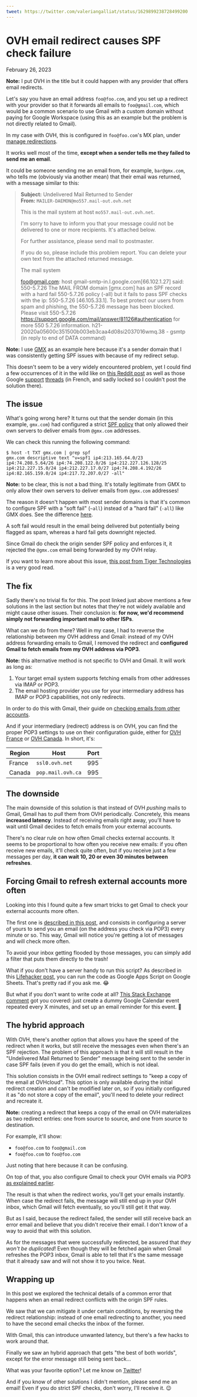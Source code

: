 ```yaml
---
tweet: https://twitter.com/valeriangalliat/status/1629899238728499200
---
```


# OVH email redirect causes SPF check failure
February 26, 2023

<div class="note">

**Note:** I put OVH in the title but it could happen with any provider
that offers email redirects.

</div>

Let's say you have an email address `foo@foo.com`, and you set up a
redirect with your provider so that it forwards all emails to
`foo@gmail.com`, which would be a common scenario to use Gmail with a
custom domain without paying for Google Workspace (using this as an
example but the problem is not directly related to Gmail).

In my case with OVH, this is configured in `foo@foo.com`'s MX plan,
under [manage redirections](https://docs.ovh.com/ca/en/emails/email-redirection-guide/).

It works well most of the time, **except when a sender tells me they
failed to send me an email**.

It could be someone sending me an email from, for example,
`bar@gmx.com`, who tells me (obviously via another mean) that their
email was returned, with a message similar to this:

> **Subject:** Undelivered Mail Returned to Sender  
> **From:** `MAILER-DAEMON@mo557.mail-out.ovh.net`
>
> This is the mail system at host `mo557.mail-out.ovh.net`.
>
> I'm sorry to have to inform you that your message could not be
> delivered to one or more recipients. It's attached below.
>
> For further assistance, please send mail to postmaster.
>
> If you do so, please include this problem report. You can delete your
> own text from the attached returned message.
>
> The mail system
>
> <foo@gmail.com>: host gmail-smtp-in.l.google.com[66.102.1.27] said:
> 550-5.7.26 The MAIL FROM domain [gmx.com] has an SPF record with a
> hard fail 550-5.7.26 policy (-all) but it fails to pass SPF checks
> with the ip: 550-5.7.26 [46.105.33.1]. To best protect our users from
> spam and phishing, the 550-5.7.26 message has been blocked. Please
> visit 550-5.7.26 https://support.google.com/mail/answer/81126#authentication
> for more 550 5.7.26 information.
> h21-20020a05600c351500b003eb3caa4d08si2037016wmq.38 - gsmtp (in reply
> to end of DATA command)

<div class="note">

**Note:** I use [GMX](https://www.gmx.com/) as an example here because
it's a sender domain that I was consistently getting SPF issues with
because of my redirect setup.

</div>

This doesn't seem to be a very widely encountered problem, yet I could
find a few occurrences of it in the wild like on [this Reddit post](https://www.reddit.com/r/AnonAddy/comments/ju9vgc/ovh_mail_redirection_fails/)
as well as those Google
[support](https://support.google.com/mail/thread/175932116)
[threads](https://support.google.com/mail/thread/195729241)
(in French, and sadly locked so I couldn't post the solution there).

## The issue

What's going wrong here? It turns out that the sender domain (in this
example, `gmx.com`) had configured a strict [SPF policy](https://en.wikipedia.org/wiki/Sender_Policy_Framework)
that only allowed their own servers to deliver emails from `@gmx.com`
addresses.

We can check this running the following command:

```console
$ host -t TXT gmx.com | grep spf
gmx.com descriptive text "v=spf1 ip4:213.165.64.0/23 ip4:74.208.5.64/26 ip4:74.208.122.0/26 ip4:212.227.126.128/25 ip4:212.227.15.0/24 ip4:212.227.17.0/27 ip4:74.208.4.192/26 ip4:82.165.159.0/24 ip4:217.72.207.0/27 -all"
```

<div class="note">

**Note:** to be clear, this is not a bad thing. It's totally legitimate
from GMX to only allow their own servers to deliver emails from
`@gmx.com` addresses!

The reason it doesn't happen with most sender domains is that it's
common to configure SPF with a "soft fail" (`~all`) instead of a "hard
fail" (`-all`) like GMX does. See the difference [here](https://knowledge.ondmarc.redsift.com/en/articles/1148885-spf-hard-fail-vs-spf-soft-fail).

A soft fail would result in the email being delivered but potentially
being flagged as spam, whereas a hard fail gets downright rejected.

</div>

Since Gmail do check the origin sender SPF policy and enforces it, it
rejected the `@gmx.com` email being forwarded by my OVH relay.

If you want to learn more about this issue, [this post from Tiger Technologies](https://support.tigertech.net/spf)
is a very good read.

## The fix

Sadly there's no trivial fix for this. The post linked just above
mentions a few solutions in the last section but notes that they're not
widely available and might cause other issues. Their conclusion is:
**for now, we'd recommend simply not forwarding important mail to other
ISPs**.

What can we do from there? Well in my case, I had to reverse the
relationship between my OVH address and Gmail: instead of my OVH address
forwarding emails to Gmail, I removed the redirect and **configured
Gmail to fetch emails from my OVH address via POP3**.

<div class="note">

**Note:** this alternative method is not specific to OVH and Gmail. It
will work as long as:

1. Your target email system supports fetching emails from other
   addresses via IMAP or POP3.
2. The email hosting provider you use for your intermediary address
   has IMAP or POP3 capabilities, not only redirects.

</div>

In order to do this with Gmail, their guide on [checking emails from other accounts](https://support.google.com/mail/answer/21289).

And if your intermediary (redirect) address is on OVH, you can find the
proper POP3 settings to use on their configuration guide, either for
[OVH France](https://docs.ovh.com/fr/emails/mail-mutualise-guide-configuration-dun-e-mail-mutualise-ovh-sur-linterface-de-gmail/) or
[OVH Canada](https://docs.ovh.com/ca/en/emails/gmail-configuration/). In
short, it's:

| Region | Host              | Port |
|--------|-------------------|------|
| France | `ssl0.ovh.net`    | 995  |
| Canada | `pop.mail.ovh.ca` | 995  |

## The downside

The main downside of this solution is that instead of OVH _pushing_
mails to Gmail, Gmail has to _pull_ them from OVH periodically.
Concretely, this means **increased latency**. Instead of receiving
emails right away, you'll have to wait until Gmail decides to fetch
emails from your external accounts.

There's no clear rule on how often Gmail checks external accounts. It
seems to be proportional to how often you receive new emails: if you
often receive new emails, it'll check quite often, but if you receive
just a few messages per day, **it can wait 10, 20 or even 30 minutes
between refreshes**.

## Forcing Gmail to refresh external accounts more often

Looking into this I found quite a few smart tricks to get Gmail to check
your external accounts more often.

The first one is [described in this post](https://rakowski.pro/how-to-force-gmail-to-check-your-pop3-account-as-often-as-possible/),
and consists in configuring a server of yours to send you an email (on the
address you check via POP3) every minute or so. This way, Gmail will
notice you're getting a lot of messages and will check more often.

To avoid your inbox getting flooded by those messages, you can simply
add a filter that puts them directly to the trash!

What if you don't have a server handy to run this script? As described
in this [Lifehacker post](https://lifehacker.com/increase-the-frequency-gmail-checks-your-other-email-ac-5580553),
you can run the code as Google Apps Script on Google Sheets. That's
pretty rad if you ask me. 😂

But what if you don't want to write code at all? [This Stack Exchange comment](https://webapps.stackexchange.com/questions/1811/can-i-control-how-often-gmail-polls-pop3-accounts-for-incoming-mail#comment2919_2090)
got you covered: just create a dummy Google Calendar event repeated every X
minutes, and set up an email reminder for this event. 🤯

## The hybrid approach

With OVH, there's another option that allows you have the speed of the
redirect when it works, but still receive the messages even when there's
an SPF rejection. The problem of this approach is that it will still
result in the "Undelivered Mail Returned to Sender" message being sent
to the sender in case SPF fails (even if you do get the email), which is
not ideal.

This solution consists in the OVH email redirect settings to "keep a
copy of the email at OVHcloud". This option is only available during the
initial redirect creation and can't be modified later on, so if you
initially configured it as "do not store a copy of the email", you'll
need to delete your redirect and recreate it.

<div class="note">

**Note:** creating a redirect that keeps a copy of the email on OVH
materializes as two redirect entries: one from source to source, and one from
source to destination.

For example, it'll show:

* `foo@foo.com` to `foo@gmail.com`
* `foo@foo.com` to `foo@foo.com`

Just noting that here because it can be confusing.

</div>

On top of that, you also configure Gmail to check your OVH emails via
POP3 [as explained earlier](#the-fix).

The result is that when the redirect works, you'll get your emails
instantly. When case the redirect fails, the message will still end up in
your OVH inbox, which Gmail will fetch eventually, so you'll still get
it that way.

But as I said, because the redirect failed, the sender will still
receive back an error email and believe that you didn't receive their
email. I don't know of a way to avoid that with this solution.

As for the messages that were successfully redirected, be assured that
_they won't be duplicated_! Even though they will be fetched again when
Gmail refreshes the POP3 inbox, Gmail is able to tell that it's the same
message that it already saw and will not show it to you twice. Neat.

## Wrapping up

In this post we explored the technical details of a common error that
happens when an email redirect conflicts with the origin SPF rules.

We saw that we can mitigate it under certain conditions, by reversing
the redirect relationship: instead of one email redirecting to another,
you need to have the second email checks the inbox of the former.

With Gmail, this can introduce unwanted latency, but there's a few hacks
to work around that.

Finally we saw an hybrid approach that gets "the best of both worlds",
except for the error message still being sent back...

What was your favorite option? Let me know on
[Twitter](https://twitter.com/valeriangalliat)!

And if you know of other solutions I didn't mention, please send me an
email! Even if you do strict SPF checks, don't worry, I'll receive it. 😉
